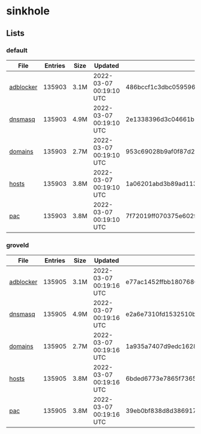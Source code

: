 # sinkhole

## Lists

### default

|File|Entries|Size|Updated|Hash|
|-|-|-|-|-|
|[adblocker](https://raw.githubusercontent.com/groveld/sinkhole/lists/default/adblocker.txt)|135903|3.1M|2022-03-07 00:19:10 UTC|486bccf1c3dbc05959625b9441b147988141e272c8622e66f9089c085dd2a566|
|[dnsmasq](https://raw.githubusercontent.com/groveld/sinkhole/lists/default/dnsmasq.txt)|135903|4.9M|2022-03-07 00:19:10 UTC|2e1338396d3c04661b1caf0cdd27bb5d01a6bf163a9a37eb19ab81645c09b0ba|
|[domains](https://raw.githubusercontent.com/groveld/sinkhole/lists/default/domains.txt)|135903|2.7M|2022-03-07 00:19:10 UTC|953c69028b9af0f87d232c37b910650a2cf2ee2aac204551f779f0e283412689|
|[hosts](https://raw.githubusercontent.com/groveld/sinkhole/lists/default/hosts.txt)|135903|3.8M|2022-03-07 00:19:10 UTC|1a06201abd3b89ad1137e59655d4100b41a04fa692e454bd03867864f6048d52|
|[pac](https://raw.githubusercontent.com/groveld/sinkhole/lists/default/pac.txt)|135903|3.8M|2022-03-07 00:19:10 UTC|7f72019ff070375e602fc9833b791f111e9422b029100f811234ca028fe84019|

### groveld

|File|Entries|Size|Updated|Hash|
|-|-|-|-|-|
|[adblocker](https://raw.githubusercontent.com/groveld/sinkhole/lists/groveld/adblocker.txt)|135905|3.1M|2022-03-07 00:19:16 UTC|e77ac1452ffbb180768014ec686adf0a236cb0f8066487652583cff524e7c72e|
|[dnsmasq](https://raw.githubusercontent.com/groveld/sinkhole/lists/groveld/dnsmasq.txt)|135905|4.9M|2022-03-07 00:19:16 UTC|e2a6e7310fd1532510b2002dc12807148cb3fee70df2a66caf0061df71281d8a|
|[domains](https://raw.githubusercontent.com/groveld/sinkhole/lists/groveld/domains.txt)|135905|2.7M|2022-03-07 00:19:16 UTC|1a935a7407d9edc1628d6b99b398a673bf7b09d6d566eaf4a32a27d087728a98|
|[hosts](https://raw.githubusercontent.com/groveld/sinkhole/lists/groveld/hosts.txt)|135905|3.8M|2022-03-07 00:19:16 UTC|6bded6773e7865f736589eb122b854480ac6f019d4f14d844153e130e409b45e|
|[pac](https://raw.githubusercontent.com/groveld/sinkhole/lists/groveld/pac.txt)|135905|3.8M|2022-03-07 00:19:16 UTC|39eb0bf838d8d38691759b9899dda4eaaf798e7abdddd99b818bb6b2713986b8|
